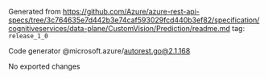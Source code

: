 Generated from https://github.com/Azure/azure-rest-api-specs/tree/3c764635e7d442b3e74caf593029fcd440b3ef82/specification/cognitiveservices/data-plane/CustomVision/Prediction/readme.md tag: `release_1_0`

Code generator @microsoft.azure/autorest.go@2.1.168

No exported changes